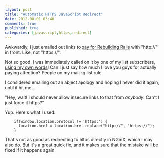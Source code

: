 ```yaml
---
layout: post
title: "Automatic HTTPS JavaScript Redirect"
date: 2012-08-01 03:40
comments: true
published: true
categories: [javascript,https,redirect]
---
```

Awkwardly, I just emailed out links to <a href="https://rebuilding-rails.com/payment_page.html">pay for Rebuilding Rails</a> with "http://" in front.  Like, not "https://".

Not so good.  I was immediately called on it by one of my list subscribers, <a href="http://codefol.io/posts/2-Developers-Are-You-Sure-That-Payment-Page-is-Secure-">using my own words</a>!   Can I just say how much I love you guys for actually paying attention?  People on my mailing list rule.

I considered emailing out an abject apology and hoping I never did it again, until it hit me...

"Hey, wait!  I should never allow insecure links to that from *anybody*.  Can't I just force it https?"

Yup.  Here's what I used:

```
    if(window.location.protocol != 'https:') {
      location.href = location.href.replace("http://", "https://");
    }
```

That's not as good as redirecting to https directly in NGinX, which I may also do.  But it's a great quick fix, and it makes sure that the mistake will be fixed if it happens again.

